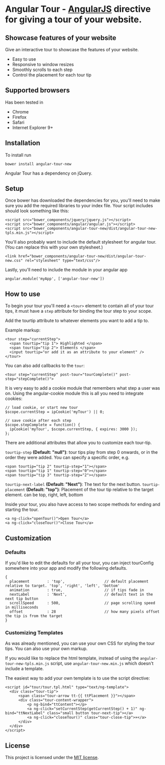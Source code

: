 # Angular Tour - [AngularJS](http://angularjs.org/) directive for giving a tour of your website.

## Showcase features of your website

Give an interactive tour to showcase the features of your website. 

  * Easy to use
  * Responsive to window resizes
  * Smoothly scrolls to each step
  * Control the placement for each tour tip

## Supported browsers

Has been tested in 

* Chrome
* Firefox
* Safari
* Internet Explorer 9+

## Installation

To install run

    bower install angular-tour-new

Angular Tour has a dependency on jQuery.

## Setup

Once bower has downloaded the dependencies for you, you'll need to make sure you add the required libraries to your index file. Your script includes should look something like this:

    <script src="bower_components/jquery/jquery.js"></script>
    <script src="bower_components/angular/angular.js"></script>
    <script src="bower_components/angular-tour-new/dist/angular-tour-new-tpls.min.js"></script>

You'll also probably want to include the default stylesheet for angular tour. (You can replace this with your own stylesheet.)

    <link href="bower_components/angular-tour-new/dist/angular-tour-new.css" rel="stylesheet" type="text/css"/>

Lastly, you'll need to include the module in your angular app

    angular.module('myApp', ['angular-tour-new'])

## How to use

To begin your tour you'll need a `<tour>` element to contain all of your tour tips, it must have a `step` attribute for binding the tour step to your scope.

Add the tourtip attribute to whatever elements you want to add a tip to.

Example markup:

    <tour step="currentStep">
      <span tourtip="tip 1"> Highlighted </span>
      <span tourtip="tip 2"> Elements </span>
      <input tourtip="or add it as an attribute to your element" />
    </tour>

You can also add callbacks to the `tour`:

    <tour step="currentStep" post-tour="tourComplete()" post-step="stepComplete()">

It is very easy to add a cookie module that remembers what step a user was on. Using the angular-cookie module this is all you need to integrate cookies:

    // load cookie, or start new tour
    $scope.currentStep = ipCookie('myTour') || 0;

    // save cookie after each step
    $scope.stepComplete = function() {
      ipCookie('myTour', $scope.currentStep, { expires: 3000 });
    };

There are additional attributes that allow you to customize each tour-tip.

`tourtip-step` **(Default: "null")**: tour tips play from step 0 onwards, or in the order they were added. You can specify a specific order, e.g.

    <span tourtip="tip 2" tourtip-step="1"></span>
    <span tourtip="tip 1" tourtip-step="0"></span>
    <span tourtip="tip 3" tourtip-step="2"></span>

`tourtip-next-label` **(Default: "Next")**: The text for the next button.
`tourtip-placement` **(Default: "top")**: Placement of the tour tip relative to the target element. can be top, right, left, bottom

Inside your tour, you also have access to two scope methods for ending and starting the tour.

    <a ng-click="openTour()">Open Tour</a>
    <a ng-click="closeTour()">Close Tour</a>

## Customization

### Defaults

If you'd like to edit the defaults for all your tour, you can inject tourConfig somewhere into your app and modify the following defaults.

    {
      placement        : 'top',                  // default placement relative to target. 'top', 'right', 'left', 'bottom'
      animation        : true,                   // if tips fade in
      nextLabel        : 'Next',                 // default text in the next tip button
      scrollSpeed      : 500,                    // page scrolling speed in milliseconds
      offset           : 28                      // how many pixels offset the tip is from the target
    }

### Customizing Templates

As was already mentioned, you can use your own CSS for styling the tour tips. You can also use your own markup.

If you would like to replace the html template, instead of using the `angular-tour-new-tpls.min.js` script, use `angular-tour-new.min.js` which doesn't include a template.

The easiest way to add your own template is to use the script directive:

    <script id="tour/tour.tpl.html" type="text/ng-template">
      <div class="tour-tip">
          <span class="tour-arrow tt-{{ ttPlacement }}"></span>
          <div class="tour-content-wrapper">
              <p ng-bind="ttContent"></p>
              <a ng-click="setCurrentStep(getCurrentStep() + 1)" ng-bind="ttNextLabel" class="small button tour-next-tip"></a>
              <a ng-click="closeTour()" class="tour-close-tip">×</a>
          </div>
      </div>
    </script>

## License

This project is licensed under the [MIT license](http://opensource.org/licenses/MIT).
